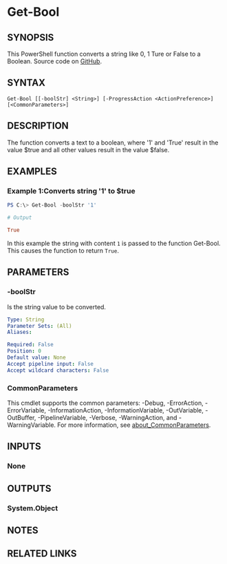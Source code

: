 ﻿---
external help file: EulandaConnect-help.xml
Module Name: EulandaConnect
online version: https://github.com/Eulanda/EulandaConnect/blob/master/docs/Get-Bool.md
schema: 2.0.0
lastMod: 2024-03-19T06:27:25
---

# Get-Bool

## SYNOPSIS
This PowerShell function converts a string like 0, 1 Ture or False to a Boolean. Source code on [GitHub](https://github.com/Eulanda/EulandaConnect/blob/master/source/public/Get-Bool.ps1).

## SYNTAX

```
Get-Bool [[-boolStr] <String>] [-ProgressAction <ActionPreference>] [<CommonParameters>]
```

## DESCRIPTION
The function converts a text to a boolean, where '1' and 'True' result in the value $true and all other values result in the value $false.  

## EXAMPLES

### Example 1:Converts  string '1' to $true
```powershell
PS C:\> Get-Bool -boolStr '1'
```

```ini
# Output

True
```

In this example the string with content `1` is passed to the function Get-Bool. This causes the function to return `True`.

## PARAMETERS

### -boolStr
Is the string value to be converted.

```yaml
Type: String
Parameter Sets: (All)
Aliases:

Required: False
Position: 0
Default value: None
Accept pipeline input: False
Accept wildcard characters: False
```


### CommonParameters
This cmdlet supports the common parameters: -Debug, -ErrorAction, -ErrorVariable, -InformationAction, -InformationVariable, -OutVariable, -OutBuffer, -PipelineVariable, -Verbose, -WarningAction, and -WarningVariable. For more information, see [about_CommonParameters](http://go.microsoft.com/fwlink/?LinkID=113216).

## INPUTS

### None

## OUTPUTS

### System.Object
## NOTES

## RELATED LINKS


